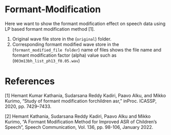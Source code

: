 # Formant-Modification
 Here we want to show the formant modification effect on speech data using LP based formant modification method [1].

1. Original wave file store in the (`original`) folder.
2. Corresponding formant modified wave store in the (`formant_modified_file folder`)
   name of files shows the file name and formant modification factor (alpha) value such as (`003m13bh_list_ph13_f0.05.wav`)

# References
  [1] Hemant Kumar Kathania, Sudarsana Reddy Kadiri, Paavo Alku, and Mikko Kurimo, “Study of formant modification forchildren asr,” inProc. ICASSP, 2020, pp.   7429–7433.
  
 [2] Hemant Kathania, Sudarsana Reddy Kadiri, Paavo Alku and Mikko Kurimo, “A Formant Modification Method for Improved ASR of Children’s Speech”, Speech Communication, Vol. 136, pp. 98-106, January 2022.
